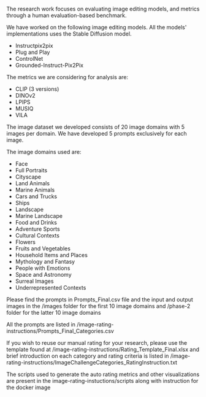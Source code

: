The research work focuses on evaluating image editing models, and metrics through a human evaluation-based benchmark.

We have worked on the following image editing models. All the models' implementations uses the Stable Diffusion model.

- Instructpix2pix
- Plug and Play
- ControlNet
- Grounded-Instruct-Pix2Pix

The metrics we are considering for analysis are:

- CLIP (3 versions)
- DINOv2
- LPIPS
- MUSIQ
- VILA

The image dataset we developed consists of 20 image domains with 5 images per domain. We have developed 5 prompts exclusively for each image.

The image domains used are:

- Face
- Full Portraits
- Cityscape
- Land Animals
- Marine Animals
- Cars and Trucks
- Ships
- Landscape
- Marine Landscape
- Food and Drinks
- Adventure Sports
- Cultural Contexts
- Flowers
- Fruits and Vegetables
- Household Items and Places
- Mythology and Fantasy
- People with Emotions
- Space and Astronomy
- Surreal Images
- Underrepresented Contexts

Please find the prompts in Prompts_Final.csv file and the input and output images in the /images folder for the first 10 image domains and /phase-2 folder for the latter 10 image domains

All the prompts are listed in /image-rating-instructions/Prompts_Final_Categories.csv

If you wish to reuse our manual rating for your research, please use the template found at /image-rating-instructions/Rating_Template_Final.xlsx and brief introduction on each category and rating criteria is listed in /image-rating-instructions/ImageChallengeCategories_RatingInstruction.txt

The scripts used to generate the auto rating metrics and other visualizations are present in the image-rating-instuctions/scripts along with instruction for the docker image
